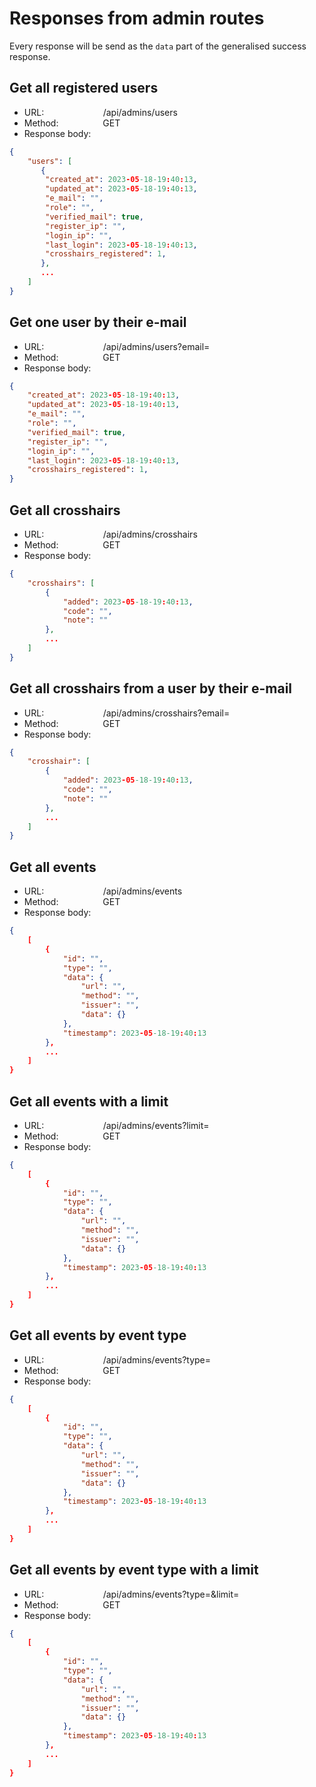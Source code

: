 # Responses from admin routes

Every response will be send as the `data` part of the generalised success response.

## Get all registered users

- URL: &nbsp;&nbsp;&nbsp;&nbsp;&nbsp;&nbsp;&nbsp;&nbsp;&nbsp;&nbsp;&nbsp;&nbsp;&nbsp;&nbsp;&nbsp;&nbsp;&nbsp;&nbsp;&nbsp;&nbsp;&nbsp;&nbsp;&nbsp;/api/admins/users
- Method: &nbsp;&nbsp;&nbsp;&nbsp;&nbsp;&nbsp;&nbsp;&nbsp;&nbsp;&nbsp;&nbsp;&nbsp;&nbsp;&nbsp;&nbsp;&nbsp;&nbsp;GET
- Response body:

```json
{
    "users": [
       {
        "created_at": 2023-05-18-19:40:13,
	    "updated_at": 2023-05-18-19:40:13,
	    "e_mail": "",
	    "role": "",
	    "verified_mail": true,
	    "register_ip": "",
	    "login_ip": "",
	    "last_login": 2023-05-18-19:40:13,
	    "crosshairs_registered": 1,
       },
       ...
    ]
}
```

## Get one user by their e-mail

- URL: &nbsp;&nbsp;&nbsp;&nbsp;&nbsp;&nbsp;&nbsp;&nbsp;&nbsp;&nbsp;&nbsp;&nbsp;&nbsp;&nbsp;&nbsp;&nbsp;&nbsp;&nbsp;&nbsp;&nbsp;&nbsp;&nbsp;&nbsp;/api/admins/users?email=
- Method: &nbsp;&nbsp;&nbsp;&nbsp;&nbsp;&nbsp;&nbsp;&nbsp;&nbsp;&nbsp;&nbsp;&nbsp;&nbsp;&nbsp;&nbsp;&nbsp;&nbsp;GET
- Response body:

```json
{
    "created_at": 2023-05-18-19:40:13,
	"updated_at": 2023-05-18-19:40:13,
	"e_mail": "",
	"role": "",
	"verified_mail": true,
	"register_ip": "",
	"login_ip": "",
	"last_login": 2023-05-18-19:40:13,
	"crosshairs_registered": 1,
}
```

## Get all crosshairs

- URL: &nbsp;&nbsp;&nbsp;&nbsp;&nbsp;&nbsp;&nbsp;&nbsp;&nbsp;&nbsp;&nbsp;&nbsp;&nbsp;&nbsp;&nbsp;&nbsp;&nbsp;&nbsp;&nbsp;&nbsp;&nbsp;&nbsp;&nbsp;/api/admins/crosshairs
- Method: &nbsp;&nbsp;&nbsp;&nbsp;&nbsp;&nbsp;&nbsp;&nbsp;&nbsp;&nbsp;&nbsp;&nbsp;&nbsp;&nbsp;&nbsp;&nbsp;&nbsp;GET
- Response body:

```json
{
    "crosshairs": [
        {
            "added": 2023-05-18-19:40:13,
	        "code": "",
	        "note": ""
        },
        ...
    ]
}
```

## Get all crosshairs from a user by their e-mail

- URL: &nbsp;&nbsp;&nbsp;&nbsp;&nbsp;&nbsp;&nbsp;&nbsp;&nbsp;&nbsp;&nbsp;&nbsp;&nbsp;&nbsp;&nbsp;&nbsp;&nbsp;&nbsp;&nbsp;&nbsp;&nbsp;&nbsp;&nbsp;/api/admins/crosshairs?email=
- Method: &nbsp;&nbsp;&nbsp;&nbsp;&nbsp;&nbsp;&nbsp;&nbsp;&nbsp;&nbsp;&nbsp;&nbsp;&nbsp;&nbsp;&nbsp;&nbsp;&nbsp;GET
- Response body:

```json
{
    "crosshair": [
        {
            "added": 2023-05-18-19:40:13,
	        "code": "",
	        "note": ""
        },
        ...
    ]
}
```

## Get all events

- URL: &nbsp;&nbsp;&nbsp;&nbsp;&nbsp;&nbsp;&nbsp;&nbsp;&nbsp;&nbsp;&nbsp;&nbsp;&nbsp;&nbsp;&nbsp;&nbsp;&nbsp;&nbsp;&nbsp;&nbsp;&nbsp;&nbsp;&nbsp;/api/admins/events
- Method: &nbsp;&nbsp;&nbsp;&nbsp;&nbsp;&nbsp;&nbsp;&nbsp;&nbsp;&nbsp;&nbsp;&nbsp;&nbsp;&nbsp;&nbsp;&nbsp;&nbsp;GET
- Response body:

```json
{
    [
        {
            "id": "",
	        "type": "",
	        "data": {
                "url": "",
	            "method": "",
	            "issuer": "",
	            "data": {}
            },
	        "timestamp": 2023-05-18-19:40:13
        },
        ...
    ]
}
```

## Get all events with a limit

- URL: &nbsp;&nbsp;&nbsp;&nbsp;&nbsp;&nbsp;&nbsp;&nbsp;&nbsp;&nbsp;&nbsp;&nbsp;&nbsp;&nbsp;&nbsp;&nbsp;&nbsp;&nbsp;&nbsp;&nbsp;&nbsp;&nbsp;&nbsp;/api/admins/events?limit=
- Method: &nbsp;&nbsp;&nbsp;&nbsp;&nbsp;&nbsp;&nbsp;&nbsp;&nbsp;&nbsp;&nbsp;&nbsp;&nbsp;&nbsp;&nbsp;&nbsp;&nbsp;GET
- Response body:

```json
{
    [
        {
            "id": "",
	        "type": "",
	        "data": {
                "url": "",
	            "method": "",
	            "issuer": "",
	            "data": {}
            },
	        "timestamp": 2023-05-18-19:40:13
        },
        ...
    ]
}
```

## Get all events by event type

- URL: &nbsp;&nbsp;&nbsp;&nbsp;&nbsp;&nbsp;&nbsp;&nbsp;&nbsp;&nbsp;&nbsp;&nbsp;&nbsp;&nbsp;&nbsp;&nbsp;&nbsp;&nbsp;&nbsp;&nbsp;&nbsp;&nbsp;&nbsp;/api/admins/events?type=
- Method: &nbsp;&nbsp;&nbsp;&nbsp;&nbsp;&nbsp;&nbsp;&nbsp;&nbsp;&nbsp;&nbsp;&nbsp;&nbsp;&nbsp;&nbsp;&nbsp;&nbsp;GET
- Response body:

```json
{
    [
        {
            "id": "",
	        "type": "",
	        "data": {
                "url": "",
	            "method": "",
	            "issuer": "",
	            "data": {}
            },
	        "timestamp": 2023-05-18-19:40:13
        },
        ...
    ]
}
```

## Get all events by event type with a limit

- URL: &nbsp;&nbsp;&nbsp;&nbsp;&nbsp;&nbsp;&nbsp;&nbsp;&nbsp;&nbsp;&nbsp;&nbsp;&nbsp;&nbsp;&nbsp;&nbsp;&nbsp;&nbsp;&nbsp;&nbsp;&nbsp;&nbsp;&nbsp;/api/admins/events?type=&limit=
- Method: &nbsp;&nbsp;&nbsp;&nbsp;&nbsp;&nbsp;&nbsp;&nbsp;&nbsp;&nbsp;&nbsp;&nbsp;&nbsp;&nbsp;&nbsp;&nbsp;&nbsp;GET
- Response body:

```json
{
    [
        {
            "id": "",
	        "type": "",
	        "data": {
                "url": "",
	            "method": "",
	            "issuer": "",
	            "data": {}
            },
	        "timestamp": 2023-05-18-19:40:13
        },
        ...
    ]
}
```
